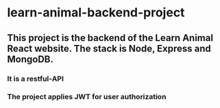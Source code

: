 # learn-animal-backend-project
## This project is the backend of the Learn Animal React website. The stack is Node, Express and MongoDB. 
### It is a restful-API
### The project applies JWT for user authorization
